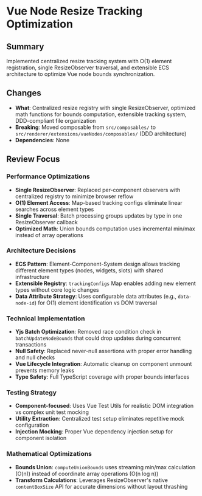 # Vue Node Resize Tracking Optimization

## Summary

Implemented centralized resize tracking system with O(1) element registration, single ResizeObserver traversal, and extensible ECS architecture to optimize Vue node bounds synchronization.

## Changes

- **What**: Centralized resize registry with single ResizeObserver, optimized math functions for bounds computation, extensible tracking system, DDD-compliant file organization
- **Breaking**: Moved composable from `src/composables/` to `src/renderer/extensions/vueNodes/composables/` (DDD architecture)
- **Dependencies**: None

## Review Focus

### Performance Optimizations
- **Single ResizeObserver**: Replaced per-component observers with centralized registry to minimize browser reflow
- **O(1) Element Access**: Map-based tracking configs eliminate linear searches across element types
- **Single Traversal**: Batch processing groups updates by type in one ResizeObserver callback
- **Optimized Math**: Union bounds computation uses incremental min/max instead of array operations

### Architecture Decisions
- **ECS Pattern**: Element-Component-System design allows tracking different element types (nodes, widgets, slots) with shared infrastructure
- **Extensible Registry**: `trackingConfigs` Map enables adding new element types without core logic changes
- **Data Attribute Strategy**: Uses configurable data attributes (e.g., `data-node-id`) for O(1) element identification vs DOM traversal

### Technical Implementation
- **Yjs Batch Optimization**: Removed race condition check in `batchUpdateNodeBounds` that could drop updates during concurrent transactions
- **Null Safety**: Replaced never-null assertions with proper error handling and null checks
- **Vue Lifecycle Integration**: Automatic cleanup on component unmount prevents memory leaks
- **Type Safety**: Full TypeScript coverage with proper bounds interfaces

### Testing Strategy
- **Component-focused**: Uses Vue Test Utils for realistic DOM integration vs complex unit test mocking
- **Utility Extraction**: Centralized test setup eliminates repetitive mock configuration
- **Injection Mocking**: Proper Vue dependency injection setup for component isolation

### Mathematical Optimizations
- **Bounds Union**: `computeUnionBounds` uses streaming min/max calculation (O(n)) instead of coordinate array operations (O(n log n))
- **Transform Calculations**: Leverages ResizeObserver's native `contentBoxSize` API for accurate dimensions without layout thrashing
